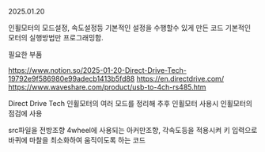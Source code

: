 2025.01.20

인휠모터의 모드설정, 속도설정등 기본적인 설정을 수행할수 있게 만든 코드
기본적인 모터의 실행방법만 프로그래밍함.

필요한 부품

https://www.notion.so/2025-01-20-Direct-Drive-Tech-19792e9f586980e99adecb1413b5fd88
https://en.directdrive.com/
https://www.waveshare.com/product/usb-to-4ch-rs485.htm

Direct Drive Tech 인휠모터의 여러 모드를 정리해
추후 인휠모터 사용시 인휠모터의 점검에 사용

src파일을 전방조향 4wheel에 사용되는 아커만조향, 각속도등을 적용시켜 키 입력으로 바퀴에 마찰을 최소화하여 움직이도록 하는 코드
